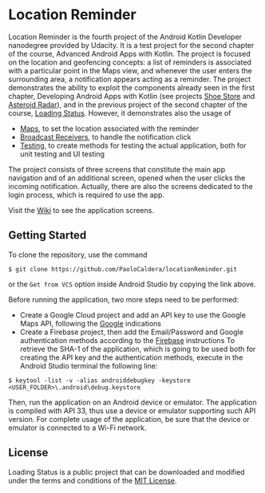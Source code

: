 # Location Reminder

Location Reminder is the fourth project of the Android Kotlin Developer nanodegree provided by Udacity. It is a test project for the second chapter of the course, Advanced Android Apps with Kotlin. The project is focused on the location and geofencing concepts: a list of reminders is associated with a particular point in the Maps view, and whenever the user enters the surrounding area, a notification appears acting as a reminder.
The project demonstrates the ability to exploit the components already seen in the first chapter, Developing Android Apps with Kotlin (see projects [Shoe Store](https://github.com/PaoloCaldera/shoeStore) and [Asteroid Radar](https://github.com/PaoloCaldera/asteroidRadar)), and in the previous project of the second chapter of the course, [Loading Status](https://github.com/PaoloCaldera/loadingStatus). However, it demonstrates also the usage of

* [Maps](https://developer.android.com/develop/sensors-and-location/location/maps-and-places), to set the location associated with the reminder
* [Broadcast Receivers](https://developer.android.com/guide/components/broadcasts), to handle the notification click
* [Testing](https://developer.android.com/training/testing), to create methods for testing the actual application, both for unit testing and UI testing

The project consists of three screens that constitute the main app navigation and of an additional screen, opened when the user clicks the incoming notification. Actually, there are also the screens dedicated to the login process, which is required to use the app.

Visit the [Wiki](https://github.com/PaoloCaldera/llocationReminder/wiki) to see the application screens.


## Getting Started
To clone the repository, use the command
```
$ git clone https://github.com/PaoloCaldera/locationReminder.git
```
or the `Get from VCS` option inside Android Studio by copying the link above.

Before running the application, two more steps need to be performed:
* Create a Google Cloud project and add an API key to use the Google Maps API, following the [Google](https://developers.google.com/maps/documentation/android-sdk/get-api-key) indications
* Create a Firebase project, then add the Email/Password and Google authentication methods according to the [Firebase](https://firebase.google.com/docs/auth/android/firebaseui) instructions
To retrieve the SHA-1 of the application, which is going to be used both for creating the API key and the authentication methods, execute in the Android Studio terminal the following line:
```
$ keytool -list -v -alias androiddebugkey -keystore <USER_FOLDER>\.android\debug.keystore
```

Then, run the application on an Android device or emulator. The application is compiled with API 33, thus use a device or emulator supporting such API version.
For complete usage of the application, be sure that the device or emulator is connected to a Wi-Fi network.


## License

Loading Status is a public project that can be downloaded and modified under the terms and conditions of the [MIT License](LICENSE).
